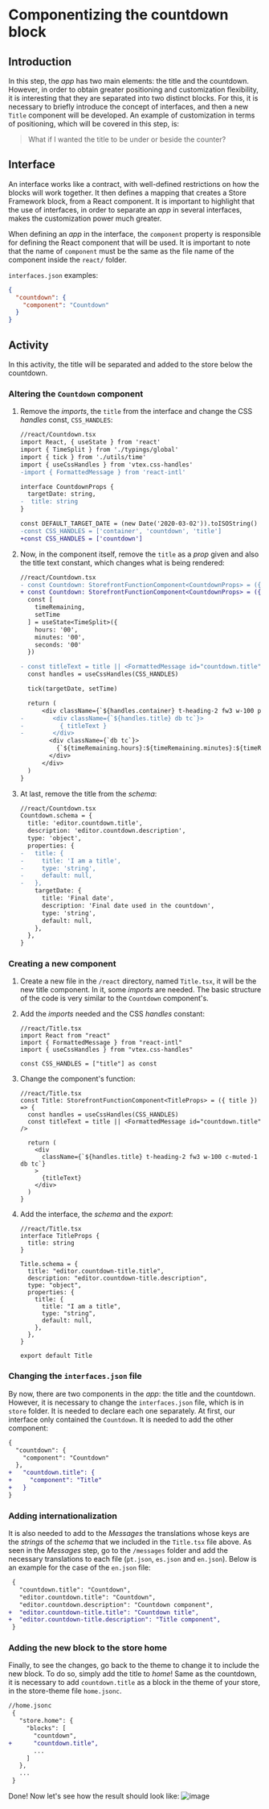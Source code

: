 # Componentizing the countdown block

## Introduction

In this step, the _app_ has two main elements: the title and the countdown. However, in order to obtain greater positioning and customization flexibility, it is interesting that they are separated into two distinct blocks. For this, it is necessary to briefly introduce the concept of interfaces, and then a new `Title` component will be developed. An example of customization in terms of positioning, which will be covered in this step, is:

> What if I wanted the title to be under or beside the counter?

## Interface

An interface works like a contract, with well-defined restrictions on how the blocks will work together. It then defines a mapping that creates a Store Framework block, from a React component. It is important to highlight that the use of interfaces, in order to separate an _app_ in several interfaces, makes the customization power much greater.

When defining an _app_ in the interface, the `component` property is responsible for defining the React component that will be used. It is important to note that the name of `component` must be the same as the file name of the component inside the `react/` folder.

`interfaces.json` examples:

```json
{
  "countdown": {
    "component": "Countdown"
  }
}
```

## Activity

In this activity, the title will be separated and added to the store below the countdown.

### Altering the `Countdown` component

1. Remove the _imports_, the `title` from the interface and change the CSS _handles_ const, `CSS_HANDLES`:
   ```diff
   //react/Countdown.tsx
   import React, { useState } from 'react'
   import { TimeSplit } from './typings/global'
   import { tick } from './utils/time'
   import { useCssHandles } from 'vtex.css-handles'
   -import { FormattedMessage } from 'react-intl'

   interface CountdownProps {
     targetDate: string,
   -  title: string
   }

   const DEFAULT_TARGET_DATE = (new Date('2020-03-02')).toISOString()
   -const CSS_HANDLES = ['container', 'countdown', 'title']
   +const CSS_HANDLES = ['countdown']
   ```

2. Now, in the component itself, remove the `title` as a _prop_ given and also the title text constant, which changes what is being rendered:

   ```diff
   //react/Countdown.tsx
   - const Countdown: StorefrontFunctionComponent<CountdownProps> = ({ title, targetDate = DEFAULT_TARGET_DATE }) => {
   + const Countdown: StorefrontFunctionComponent<CountdownProps> = ({ targetDate = DEFAULT_TARGET_DATE }) => {
     const [
       timeRemaining,
       setTime
     ] = useState<TimeSplit>({
       hours: '00',
       minutes: '00',
       seconds: '00'
     })

   - const titleText = title || <FormattedMessage id="countdown.title" />
     const handles = useCssHandles(CSS_HANDLES)

     tick(targetDate, setTime)

     return (
         <div className={`${handles.container} t-heading-2 fw3 w-100 pt7 pb6 c-muted-1 db tc`}>
   -        <div className={`${handles.title} db tc`}>
   -          { titleText }
   -        </div>
           <div className={`db tc`}>
             {`${timeRemaining.hours}:${timeRemaining.minutes}:${timeRemaining.seconds}`}
           </div>
         </div>
     )
   }
   ```

3. At last, remove the title from the _schema_:

   ```diff
   //react/Countdown.tsx
   Countdown.schema = {
     title: 'editor.countdown.title',
     description: 'editor.countdown.description',
     type: 'object',
     properties: {
   -   title: {
   -     title: 'I am a title',
   -     type: 'string',
   -     default: null,
   -   },
       targetDate: {
         title: 'Final date',
         description: 'Final date used in the countdown',
         type: 'string',
         default: null,
       },
     },
   }
   ```

### Creating a new component

1. Create a new file in the `/react` directory, named `Title.tsx`, it will be the new title component. In it, some _imports_ are needed. The basic structure of the code is very similar to the `Countdown` component's.

2. Add the _imports_ needed and the CSS _handles_ constant:

   ```tsx
   //react/Title.tsx
   import React from "react"
   import { FormattedMessage } from "react-intl"
   import { useCssHandles } from "vtex.css-handles"

   const CSS_HANDLES = ["title"] as const
   ```

3. Change the component's function:

   ```tsx
   //react/Title.tsx
   const Title: StorefrontFunctionComponent<TitleProps> = ({ title }) => {
     const handles = useCssHandles(CSS_HANDLES)
     const titleText = title || <FormattedMessage id="countdown.title" />

     return (
       <div
         className={`${handles.title} t-heading-2 fw3 w-100 c-muted-1 db tc`}
       >
         {titleText}
       </div>
     )
   }
   ```

4. Add the interface, the _schema_ and the _export_:

   ```tsx
   //react/Title.tsx
   interface TitleProps {
     title: string
   }

   Title.schema = {
     title: "editor.countdown-title.title",
     description: "editor.countdown-title.description",
     type: "object",
     properties: {
       title: {
         title: "I am a title",
         type: "string",
         default: null,
       },
     },
   }

   export default Title
   ```

### Changing the `interfaces.json` file

By now, there are two components in the _app_: the title and the countdown. However, it is necessary to change the `interfaces.json` file, which is in `store` folder. It is needed to declare each one separately. At first, our interface only contained the `Countdown`. It is needed to add the other component:

```diff
{
  "countdown": {
    "component": "Countdown"
  },
+   "countdown.title": {
+     "component": "Title"
+   }
}
```

### Adding internationalization

It is also needed to add to the _Messages_ the translations whose keys are the _strings_ of the _schema_ that we included in the `Title.tsx` file above. As seen in the _Messages_ step, go to the `/messages` folder and add the necessary translations to each file (`pt.json`, `es.json` and `en.json`). Below is an example for the case of the `en.json` file:

```diff
 {
   "countdown.title": "Countdown",
   "editor.countdown.title": "Countdown",
   "editor.countdown.description": "Countdown component",
+  "editor.countdown-title.title": "Countdown title",
+  "editor.countdown-title.description": "Title component",
 }
```

### Adding the new block to the store home

Finally, to see the changes, go back to the theme to change it to include the new block. To do so, simply add the title to _home_! Same as the countdown, it is necessary to add `countdown.title` as a block in the theme of your store, in the store-theme file `home.jsonc`.

```diff
//home.jsonc
 {
   "store.home": {
     "blocks": [
       "countdown",
+      "countdown.title",
       ...
     ]
   },
   ...
 }
```

Done! Now let's see how the result should look like:
![image](https://user-images.githubusercontent.com/19495917/80533839-a2dfa980-8974-11ea-80bb-2628bc10d8cc.png)
